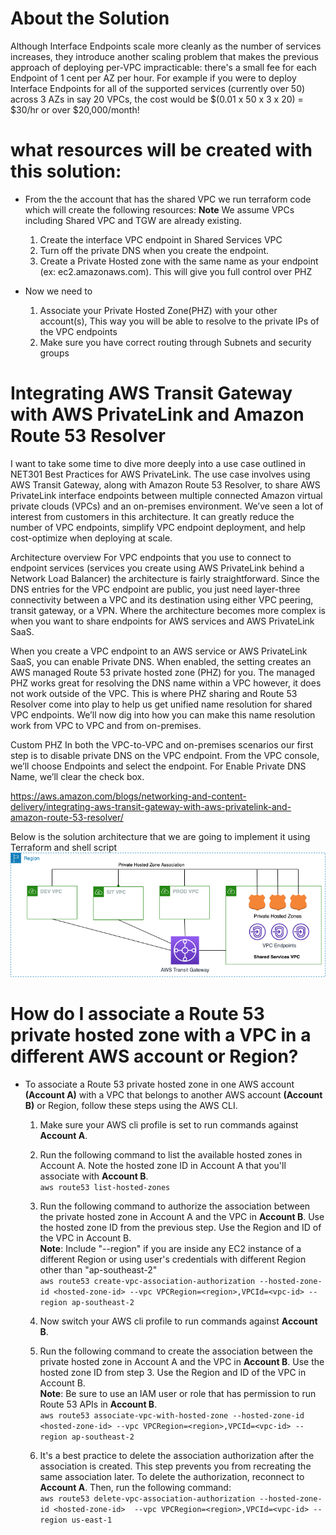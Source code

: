 # About the Solution

Although Interface Endpoints scale more cleanly as the number of services increases, they introduce another scaling problem that makes the previous approach of deploying per-VPC impracticable: there's a small fee for each Endpoint of 1 cent per AZ per hour. For example if you were to deploy Interface Endpoints for all of the supported services (currently over 50) across 3 AZs in say 20 VPCs, the cost would be $(0.01 x 50 x 3 x 20) = $30/hr or over $20,000/month!

# what resources will be created with this solution:
- From the the account that has the shared VPC we run terraform code which will create the following resources:
**Note** We assume VPCs including Shared VPC and TGW are already existing. 
    1. Create the interface VPC endpoint in Shared Services VPC
    2. Turn off the private DNS when you create the endpoint.
    3. Create a Private Hosted zone with the same name as your endpoint (ex: ec2.amazonaws.com). This will give you full control over PHZ

- Now we need to
    1. Associate your Private Hosted Zone(PHZ) with your other account(s), This way you will be able to resolve to the private IPs of the VPC endpoints
    2. Make sure you have correct routing through Subnets and security groups



# Integrating AWS Transit Gateway with AWS PrivateLink and Amazon Route 53 Resolver
I want to take some time to dive more deeply into a use case outlined in NET301 Best Practices for AWS PrivateLink. The use case involves using AWS Transit Gateway, along with Amazon Route 53 Resolver, to share AWS PrivateLink interface endpoints between multiple connected Amazon virtual private clouds (VPCs) and an on-premises environment. We’ve seen a lot of interest from customers in this architecture. It can greatly reduce the number of VPC endpoints, simplify VPC endpoint deployment, and help cost-optimize when deploying at scale.

Architecture overview
For VPC endpoints that you use to connect to endpoint services (services you create using AWS PrivateLink behind a Network Load Balancer) the architecture is fairly straightforward. Since the DNS entries for the VPC endpoint are public, you just need layer-three connectivity between a VPC and its destination using either VPC peering, transit gateway, or a VPN. Where the architecture becomes more complex is when you want to share endpoints for AWS services and AWS PrivateLink SaaS.

When you create a VPC endpoint to an AWS service or AWS PrivateLink SaaS, you can enable Private DNS. When enabled, the setting creates an AWS managed Route 53 private hosted zone (PHZ) for you. The managed PHZ works great for resolving the DNS name within a VPC however, it does not work outside of the VPC. This is where PHZ sharing and Route 53 Resolver come into play to help us get unified name resolution for shared VPC endpoints. We’ll now dig into how you can make this name resolution work from VPC to VPC and from on-premises.

Custom PHZ
In both the VPC-to-VPC and on-premises scenarios our first step is to disable private DNS on the VPC endpoint. From the VPC console, we’ll choose Endpoints and select the endpoint. For Enable Private DNS Name, we’ll clear the check box.

https://aws.amazon.com/blogs/networking-and-content-delivery/integrating-aws-transit-gateway-with-aws-privatelink-and-amazon-route-53-resolver/


Below is the solution architecture that we are going to implement it using Terraform and shell script
![output](./images/architecture-1.png)


# How do I associate a Route 53 private hosted zone with a VPC in a different AWS account or Region?

- To associate a Route 53 private hosted zone in one AWS account **(Account A)** with a VPC that belongs to another AWS account **(Account B)** or Region, follow these steps using the AWS CLI. <br />

    1. Make sure your AWS cli profile is set to run commands against **Account A**. <br />

    2. Run the following command to list the available hosted zones in Account A. Note the hosted zone ID in Account A that you'll associate with **Account B**. <br />
    `aws route53 list-hosted-zones` <br />

    3. Run the following command to authorize the association between the private hosted zone in Account A and the VPC in **Account B**. Use the hosted zone ID from the previous step. Use the Region and ID of the VPC in Account B. <br />
    **Note**: Include "--region" if you are inside any EC2 instance of a different Region or using user's credentials with different Region other than "ap-southeast-2" <br />
    `aws route53 create-vpc-association-authorization --hosted-zone-id <hosted-zone-id> --vpc VPCRegion=<region>,VPCId=<vpc-id> --region ap-southeast-2` <br />

    4. Now switch your AWS cli profile  to run commands against **Account B**. <br />

    5.  Run the following command to create the association between the private hosted zone in Account A and the VPC in **Account B**. Use the hosted zone ID from step 3. Use the Region and ID of the VPC in Account B.<br />
    **Note**: Be sure to use an IAM user or role that has permission to run Route 53 APIs in **Account B**.<br />
    `aws route53 associate-vpc-with-hosted-zone --hosted-zone-id <hosted-zone-id> --vpc VPCRegion=<region>,VPCId=<vpc-id> --region ap-southeast-2` <br />

    6. It's a best practice to delete the association authorization after the association is created. This step prevents you from recreating the same association later. To delete the authorization, reconnect to **Account A**. Then, run the following command: <br />
    `aws route53 delete-vpc-association-authorization --hosted-zone-id <hosted-zone-id>  --vpc VPCRegion=<region>,VPCId=<vpc-id> --region us-east-1` <br />

